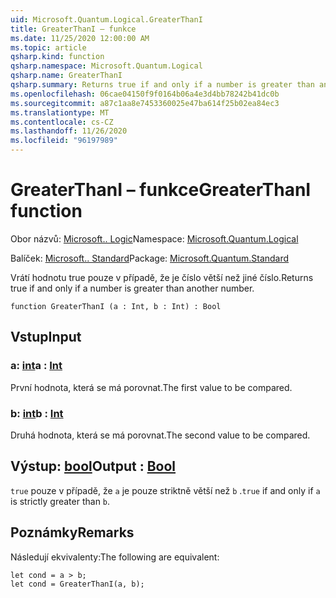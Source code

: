 ```yaml
---
uid: Microsoft.Quantum.Logical.GreaterThanI
title: GreaterThanI – funkce
ms.date: 11/25/2020 12:00:00 AM
ms.topic: article
qsharp.kind: function
qsharp.namespace: Microsoft.Quantum.Logical
qsharp.name: GreaterThanI
qsharp.summary: Returns true if and only if a number is greater than another number.
ms.openlocfilehash: 06cae04150f9f0164b06a4e3d4bb78242b41dc0b
ms.sourcegitcommit: a87c1aa8e7453360025e47ba614f25b02ea84ec3
ms.translationtype: MT
ms.contentlocale: cs-CZ
ms.lasthandoff: 11/26/2020
ms.locfileid: "96197989"
---
```

# <a name="greaterthani-function"></a><span data-ttu-id="25f6d-102">GreaterThanI – funkce</span><span class="sxs-lookup"><span data-stu-id="25f6d-102">GreaterThanI function</span></span>

<span data-ttu-id="25f6d-103">Obor názvů: [Microsoft.. Logic](xref:Microsoft.Quantum.Logical)</span><span class="sxs-lookup"><span data-stu-id="25f6d-103">Namespace: [Microsoft.Quantum.Logical](xref:Microsoft.Quantum.Logical)</span></span>

<span data-ttu-id="25f6d-104">Balíček: [Microsoft.. Standard](https://nuget.org/packages/Microsoft.Quantum.Standard)</span><span class="sxs-lookup"><span data-stu-id="25f6d-104">Package: [Microsoft.Quantum.Standard](https://nuget.org/packages/Microsoft.Quantum.Standard)</span></span>


<span data-ttu-id="25f6d-105">Vrátí hodnotu true pouze v případě, že je číslo větší než jiné číslo.</span><span class="sxs-lookup"><span data-stu-id="25f6d-105">Returns true if and only if a number is greater than another number.</span></span>

```qsharp
function GreaterThanI (a : Int, b : Int) : Bool
```


## <a name="input"></a><span data-ttu-id="25f6d-106">Vstup</span><span class="sxs-lookup"><span data-stu-id="25f6d-106">Input</span></span>

### <a name="a--int"></a><span data-ttu-id="25f6d-107">a: [int](xref:microsoft.quantum.lang-ref.int)</span><span class="sxs-lookup"><span data-stu-id="25f6d-107">a : [Int](xref:microsoft.quantum.lang-ref.int)</span></span>

<span data-ttu-id="25f6d-108">První hodnota, která se má porovnat.</span><span class="sxs-lookup"><span data-stu-id="25f6d-108">The first value to be compared.</span></span>


### <a name="b--int"></a><span data-ttu-id="25f6d-109">b: [int](xref:microsoft.quantum.lang-ref.int)</span><span class="sxs-lookup"><span data-stu-id="25f6d-109">b : [Int](xref:microsoft.quantum.lang-ref.int)</span></span>

<span data-ttu-id="25f6d-110">Druhá hodnota, která se má porovnat.</span><span class="sxs-lookup"><span data-stu-id="25f6d-110">The second value to be compared.</span></span>



## <a name="output--bool"></a><span data-ttu-id="25f6d-111">Výstup: [bool](xref:microsoft.quantum.lang-ref.bool)</span><span class="sxs-lookup"><span data-stu-id="25f6d-111">Output : [Bool](xref:microsoft.quantum.lang-ref.bool)</span></span>

<span data-ttu-id="25f6d-112">`true` pouze v případě, že `a` je pouze striktně větší než `b` .</span><span class="sxs-lookup"><span data-stu-id="25f6d-112">`true` if and only if `a` is strictly greater than `b`.</span></span>

## <a name="remarks"></a><span data-ttu-id="25f6d-113">Poznámky</span><span class="sxs-lookup"><span data-stu-id="25f6d-113">Remarks</span></span>

<span data-ttu-id="25f6d-114">Následují ekvivalenty:</span><span class="sxs-lookup"><span data-stu-id="25f6d-114">The following are equivalent:</span></span>

```Q#
let cond = a > b;
let cond = GreaterThanI(a, b);
```